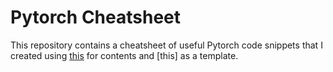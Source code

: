 # Pytorch Cheatsheet

This repository contains a cheatsheet of useful Pytorch code snippets that I created using 
[this](https://pytorch.org/tutorials/beginner/ptcheat.html) for contents and [this] as a template.

